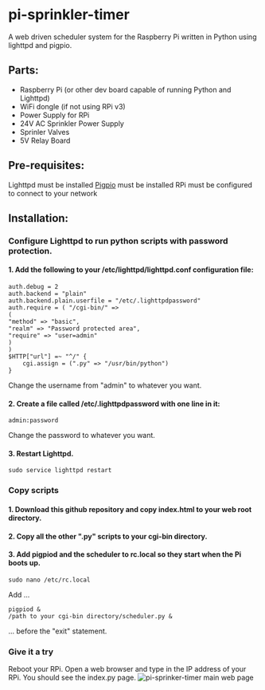 # pi-sprinkler-timer
A web driven scheduler system for the Raspberry Pi written in Python using lighttpd and pigpio.

## Parts:
* Raspberry Pi (or other dev board capable of running Python and Lighttpd)
 * WiFi dongle (if not using RPi v3)
 * Power Supply for RPi
* 24V AC Sprinkler Power Supply
* Sprinler Valves
* 5V Relay Board

## Pre-requisites:
Lighttpd must be installed
[Pigpio](http://abyz.co.uk/rpi/pigpio/) must be installed
RPi must be configured to connect to your network

## Installation:
### Configure Lighttpd to run python scripts with password protection.

#### 1. Add the following to your /etc/lighttpd/lighttpd.conf configuration file:

```
auth.debug = 2
auth.backend = "plain"
auth.backend.plain.userfile = "/etc/.lighttpdpassword"
auth.require = ( "/cgi-bin/" =>
(
"method" => "basic",
"realm" => "Password protected area",
"require" => "user=admin"
)
)
$HTTP["url"] =~ "^/" {
    cgi.assign = (".py" => "/usr/bin/python")
}
```

Change the username from "admin" to whatever you want.

#### 2. Create a file called /etc/.lighttpdpassword with one line in it:

`admin:password`

Change the password to whatever you want.

#### 3. Restart Lighttpd.

`sudo service lighttpd restart`

### Copy scripts
#### 1. Download this github repository and copy index.html to your web root directory.
#### 2. Copy all the other ".py" scripts to your cgi-bin directory.
#### 3. Add pigpiod and the scheduler to rc.local so they start when the Pi boots up.

`sudo nano /etc/rc.local`

Add ...

```
pigpiod &
/path to your cgi-bin directory/scheduler.py &
```

... before the "exit" statement.

### Give it a try
Reboot your RPi. Open a web browser and type in the IP address of your RPi. You should see the index.py page.
![pi-sprinker-timer main web page](/images/logo.png)

